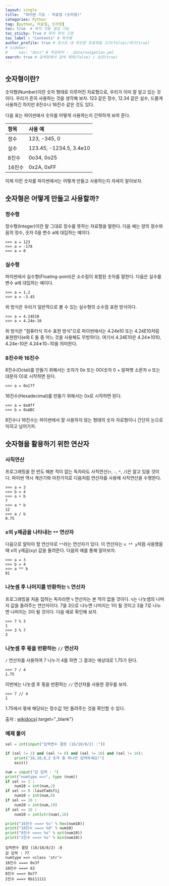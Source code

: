 ```yaml
---
layout: single
title:  "파이썬 기초 - 자료형 (숫자형)"
categories: Python
tag: [python, 자료형, 숫자형]
toc: true  # 목차 자동 생성 기능
toc_sticky: True # 목차 위치 고정 
toc_label : "Contents" # 목차명
author_profile: true # 포스트 내 주인장 프로파일 끄기(false)/켜기(true)
# sidebar:
#     nav: "docs" # 작성위치 : _data/naigation.yml
search: true # 검색창에서 검색 제외(false) / 승인(true)
---
```


## 숫자형이란?

숫자형(Number)이란 숫자 형태로 이루어진 자료형으로, 우리가 이미 잘 알고 있는 것이다. 우리가 흔히 사용하는 것을 생각해 보자. 123 같은 정수, 12.34 같은 실수, 드물게 사용하긴 하지만 8진수나 16진수 같은 것도 있다.

다음 표는 파이썬에서 숫자를 어떻게 사용하는지 간략하게 보여 준다.

| 항목   | 사용 예                 |
| :----- | :---------------------- |
| 정수   | 123, -345, 0            |
| 실수   | 123.45, -1234.5, 3.4e10 |
| 8진수  | 0o34, 0o25              |
| 16진수 | 0x2A, 0xFF              |

이제 이런 숫자를 파이썬에서는 어떻게 만들고 사용하는지 자세히 알아보자.

## 숫자형은 어떻게 만들고 사용할까?

### 정수형

정수형(Integer)이란 말 그대로 정수를 뜻하는 자료형을 말한다. 다음 예는 양의 정수와 음의 정수, 숫자 0을 변수 a에 대입하는 예이다.

```
>>> a = 123
>>> a = -178
>>> a = 0
```

### 실수형

파이썬에서 실수형(Floating-point)은 소수점이 포함된 숫자를 말한다. 다음은 실수를 변수 a에 대입하는 예이다.

```
>>> a = 1.2
>>> a = -3.45
```

위 방식은 우리가 일반적으로 볼 수 있는 실수형의 소수점 표현 방식이다.

```
>>> a = 4.24E10
>>> a = 4.24e-10
```

위 방식은 "컴퓨터식 지수 표현 방식"으로 파이썬에서는 4.24e10 또는 4.24E10처럼 표현한다(e와 E 둘 중 어느 것을 사용해도 무방하다). 여기서 4.24E10은 4.24∗1010, 4.24e-10은 4.24∗10−10을 의미한다.

### 8진수와 16진수

8진수(Octal)를 만들기 위해서는 숫자가 0o 또는 0O(숫자 0 + 알파벳 소문자 o 또는 대문자 O)로 시작하면 된다.

```
>>> a = 0o177
```

16진수(Hexadecimal)를 만들기 위해서는 0x로 시작하면 된다.

```
>>> a = 0x8ff
>>> b = 0xABC
```

8진수나 16진수는 파이썬에서 잘 사용하지 않는 형태의 숫자 자료형이니 간단히 눈으로 익히고 넘어가자.

## 숫자형을 활용하기 위한 연산자

### 사칙연산

프로그래밍을 한 번도 해본 적이 없는 독자라도 사칙연산(`+`, `-`, `*`, `/`)은 알고 있을 것이다. 파이썬 역시 계산기와 마찬가지로 다음처럼 연산자를 사용해 사칙연산을 수행한다.

```
>>> a = 3
>>> b = 4
>>> a + b
7
>>> a * b
12
>>> a / b
0.75
```

### x의 y제곱을 나타내는 `**` 연산자

다음으로 알아야 할 연산자로 `**`라는 연산자가 있다. 이 연산자는 `x ** y`처럼 사용했을 때 x의 y제곱(xy) 값을 돌려준다. 다음의 예를 통해 알아보자.

```
>>> a = 3
>>> b = 4
>>> a ** b
81
```

### 나눗셈 후 나머지를 반환하는 `%` 연산자

프로그래밍을 처음 접하는 독자라면 `%` 연산자는 본 적이 없을 것이다. `%`는 나눗셈의 나머지 값을 돌려주는 연산자이다. 7을 3으로 나누면 나머지는 1이 될 것이고 3을 7로 나누면 나머지는 3이 될 것이다. 다음 예로 확인해 보자.

```
>>> 7 % 3
1
>>> 3 % 7
3
```

### 나눗셈 후 몫을 반환하는 `//` 연산자

`/` 연산자를 사용하여 7 나누기 4를 하면 그 결과는 예상대로 1.75가 된다.

```
>>> 7 / 4
1.75
```

이번에는 나눗셈 후 몫을 반환하는 `//` 연산자를 사용한 경우를 보자.

```
>>> 7 // 4
1
```

1.75에서 몫에 해당되는 정수값 1만 돌려주는 것을 확인할 수 있다.


출처 : [wikidocs](https://wikidocs.net/){:target="_blank"} 

### 예제 풀이

```python
sel = int(input("입력변수 결정 (16/10/8/2) :"))

if (sel != 2) and (sel != 8) and (sel != 10) and (sel != 16):
    print("16,10,8,2 숫자 중 하나만 입력하세요!")
    exit()

num = input("값 입력 : ")
print("numtype ==>", type (num))
if sel == 2 :
    num10 = int(num,2)
if sel == 8 :lasdfadsfij
    num10 = int(num,8)
if sel == 10 :
    num10 = int(num,10)
if sel == 16 :
    num10 = int(str(num),16)

print("16진수 ===> %s" % hex(num10))
print("10진수 ===> %d" % num10)
print("8진수 ===> %s" % oct(num10))
print("2진수 ===> %s" % bin(num10))
```

    입력변수 결정 (16/10/8/2) :8
    값 입력 : 77
    numtype ==> <class 'str'>
    16진수 ===> 0x3f
    10진수 ===> 63
    8진수 ===> 0o77
    2진수 ===> 0b111111

```

